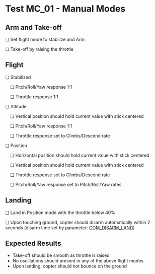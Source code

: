# Test MC_01 - Manual Modes

## Arm and Take-off

❏ Set flight mode to stabilize and Arm

❏ Take-off by raising the throttle


## Flight

❏ Stabilized

&nbsp;&nbsp;&nbsp;&nbsp;❏ Pitch/Roll/Yaw response 1:1

&nbsp;&nbsp;&nbsp;&nbsp;❏ Throttle response 1:1

❏ Altitude

&nbsp;&nbsp;&nbsp;&nbsp;❏ Vertical position should hold current value with stick centered

&nbsp;&nbsp;&nbsp;&nbsp;❏ Pitch/Roll/Yaw response 1:1

&nbsp;&nbsp;&nbsp;&nbsp;❏ Throttle response set to Climbs/Descend rate

❏ Position

&nbsp;&nbsp;&nbsp;&nbsp;❏ Horizontal position should hold current value with stick centered

&nbsp;&nbsp;&nbsp;&nbsp;❏ Vertical position should hold current value with stick centered

&nbsp;&nbsp;&nbsp;&nbsp;❏ Throttle response set to Climbs/Descend rate

&nbsp;&nbsp;&nbsp;&nbsp;❏ Pitch/Roll/Yaw response set to Pitch/Roll/Yaw rates


## Landing

❏ Land in Position mode with the throttle below 40%
  
❏ Upon touching ground, copter should disarm automatically within 2 seconds (disarm time set by parameter: [COM_DISARM_LAND](../advanced_config/parameter_reference.md#COM_DISARM_LAND))


## Expected Results

* Take-off should be smooth as throttle is raised
* No oscillations should present in any of the above flight modes
* Upon landing, copter should not bounce on the ground
